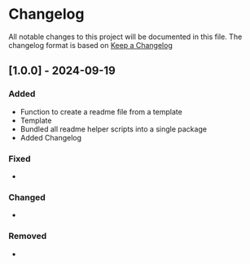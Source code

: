 # Changelog

All notable changes to this project will be documented in this file.
The changelog format is based on [Keep a Changelog](https://keepachangelog.com/en/1.0.0/)


## [1.0.0] - 2024-09-19


### Added

- Function to create a readme file from a template
- Template
- Bundled all readme helper scripts into a single package
- Added Changelog

### Fixed

-

### Changed

-

### Removed

-
